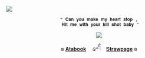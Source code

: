 ![](https://komarev.com/ghpvc/?username=forbitten&color=1f1f1f&label=𝐆𝐚𝐦𝐛𝐥𝐞𝐫𝐬--)
<p align="center"
   
  <p align="center"
     
    ❝ 𝐂𝐚𝐧 𝐲𝐨𝐮 𝐦𝐚𝐤𝐞 𝐦𝐲 𝐡𝐞𝐚𝐫𝐭 𝐬𝐭𝐨𝐩 ,
     𝐇𝐢𝐭 𝐦𝐞 𝐰𝐢𝐭𝐡 𝐲𝐨𝐮𝐫 𝐤𝐢𝐥𝐥 𝐬𝐡𝐨𝐭 𝐛𝐚𝐛𝐲 ❞
     
<p align="center">
<img src="https://file.garden/ZtttiuQF4zKolxgp/sntn.png"/>
</p>

<p align="center"
   
   ʚ [𝐀𝐭𝐚𝐛𝐨𝐨𝐤](https://forbitten.atabook.org/)　 ♤^ིྀ　[𝐒𝐭𝐫𝐚𝐰𝐩𝐚𝐠𝐞](https://forbitten.straw.page) ɞ
<br>
</p>

<!--
**sacrificedfool/sacrificedfool** is a ✨ _special_ ✨ repository because its `README.md` (this file) appears on your GitHub profile.

Here are some ideas to get you started:

- 🔭 I’m currently working on ...
- 🌱 I’m currently learning ...
- 👯 I’m looking to collaborate on ...
- 🤔 I’m looking for help with ...
- 💬 Ask me about ...
- 📫 How to reach me: ...
- 😄 Pronouns: ...
- ⚡ Fun fact: ...
-->
